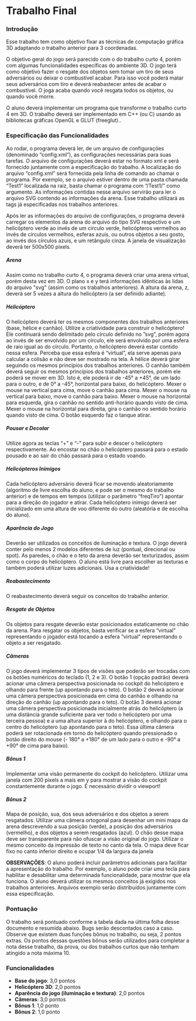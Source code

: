 # **Trabalho Final**

### Introdução
Esse trabalho tem como objetivo fixar as técnicas de computação gráfica 3D adaptando o trabalho anterior
para 3 coordenadas.

O objetivo geral do jogo será parecido com o do trabalho curto 4, porém com algumas funcionalidades
específicas do ambiente 3D. O jogo terá como objetivo fazer o resgate dos objetos sem tomar um tiro de
seus adversários ou deixar o combustível acabar. Para isso você poderá matar seus adversários com tiro e
deverá reabastecer antes de acabar o combustível. O joga acaba quando você resgata todos os objetos, ou
quando você morre.

O aluno deverá implementar um programa que transforme o trabalho curto 4 em 3D. O trabalho deverá ser
implementado em C++ (ou C) usando as bibliotecas gráficas OpenGL e GLUT (freeglut)..

### Especificação das Funcionalidades

Ao rodar, o programa deverá ler, de um arquivo de configurações (denominado “config.xml”), as
configurações necessárias para suas tarefas. O arquivo de configurações deverá estar no formato xml e
será fornecido juntamente com a especificação do trabalho. A localização do arquivo “config.xml” será
fornecida pela linha de comando ao chamar o programa. Por exemplo, se o arquivo estiver dentro de uma
pasta chamada “Test1” localizada na raiz, basta chamar o programa com “/Test1/” como argumento. As
informações contidas nesse arquivo servirão para ler o arquivo SVG contendo as informações da arena.
Esse trabalho utilizará as tags já especificadas nos trabalhos anteriores.

Após ler as informações do arquivo de configurações, o programa deverá carregar os elementos da arena
do arquivo do tipo SVG respectivo e um helicóptero verde ao invés de um círculo verde, helicópteros
vermelhos ao invés de círculos vermelhos, esferas azuis, ou outros objetos a seu gosto, ao invés dos
círculos azuis, e um retângulo cinza. A janela de visualização deverá ter 500x500 pixels.

##### Arena

Assim como no trabalho curto 4, o programa deverá criar uma arena virtual, porém desta vez em 3D. O
plano x e y terá informações idênticas às lidas do arquivo "svg" (assim como os trabalhos anteriores). A
altura da arena, z, deverá ser 5 vezes a altura do helicóptero (a ser definido adiante).

##### Helicóptero
O helicóptero deverá ter os mesmos componentes dos trabalhos anteriores (base, hélice e canhão). Utilize
a criatividade para construir o helicóptero! Ele continuará sendo delimitado pelo círculo definido no
”svg”, porém agora ao invés de ser envolvido por um círculo, ele será envolvido por uma esfera de raio
igual ao do círculo. Portanto, o helicóptero deverá estar contido nessa esfera. Perceba que essa esfera é
“virtual”, ela serve apenas para calcular a colisão e não deve ser mostrado na tela. A hélice deverá girar
seguindo os mesmos princípios dos trabalhos anteriores. O canhão também deverá seguir os mesmos
princípios dos trabalhos anteriores, porém ele poderá se mover em 3D. Isto é, ele poderá ir de -45° a
+45°, de um lado para o outro, e de 0° a -45°, horizontal para baixo, do helicóptero. Mexer o mouse na
vertical para cima, move o canhão para cima. Mexer o mouse na vertical para baixo, move o canhão para
baixo. Mexer o mouse na horizontal para esquerda, gira o canhão no sentido anti-horário quando visto de
cima. Mexer o mouse na horizontal para direita, gira o canhão no sentido horário quando visto de cima. O
botão esquerdo faz o tanque atirar.

##### Pousar e Decolar
Utilize agora as teclas “+” e “-” para subir e descer o helicóptero respectivamente. Ao encostar no chão o
helicóptero passará para o estado pousado e ao sair do chão passará para o estado voando.

##### Helicópteros Inimigos
Cada helicóptero adversário deverá ficar se movendo aleatoriamente (algoritmo de livre escolha do aluno,
e pode ser o mesmo do trabalho anterior) e de tempos em tempos (utilizar o parâmetro “freqTiro”) apontar
para a direção do jogador e atirar. Cada helicóptero inimigo deverá ser inicializado em uma altura de voo
diferente do outro (aleatória e de escolha do aluno).

##### Aparência do Jogo
Deverão ser utilizados os conceitos de iluminação e textura. O jogo deverá conter pelo menos 2 modelos
diferentes de luz (pontual, direcional ou spot). As paredes, o chão e o teto da arena deverão ser
texturizados, assim como o corpo do helicóptero. O aluno está livre para escolher as texturas e também
poderá utilizar luzes adicionais. Usa a criatividade!

##### Reabastecimento
O reabastecimento deverá seguir os conceitos do trabalho anterior.

##### Resgate de Objetos
Os objetos para resgate deverão estar posicionados estaticamente no chão da arena. Para resgatar os
objetos, basta verificar se a esfera “virtual” representando o jogador está tocando a esfera “virtual”
representando o objeto a ser resgatado.

##### Câmeras
O jogo deverá implementar 3 tipos de visões que poderão ser trocadas com os botões numéricos do
teclado (1, 2 e 3). O botão 1 (opção padrão) deverá acionar uma câmera perspectiva posicionada no
cockpit do helicóptero e olhando para frente (up apontando para o teto). O botão 2 deverá acionar uma
câmera perspectiva posicionada em cima do canhão e olhando na direção do canhão (up apontando para o
teto). O botão 3 deverá acionar uma câmera perspectiva posicionada inicialmente atrás do helicóptero (a
uma distância grande suficiente para ver todo o helicóptero por uma terceira pessoa) e a uma altura
superior à do helicóptero, e olhando para o centro do helicóptero (up apontando para o teto). Essa última
câmera poderá ser rotacionada em torno do helicóptero quando pressionado o botão direito do mouse (-
180° a +180° de um lado para o outro e -90° a +90° de cima para baixo).

##### Bônus 1
Implementar uma visão permanente do cockpit do helicóptero. Utilizar uma janela com 200 pixels a mais
em y para mostrar a visão do cockpit constantemente durante o jogo. É necessário dividir o viewport!

##### Bônus 2
Mapa de posição, sua, dos seus adversários e dos objetos a serem resgatados. Utilizar uma câmera
ortogonal para desenhar um mini mapa da arena descrevendo a sua posição (verde), a posição dos
adversários (vermelho), e dos objetos a serem resgatados (azul). O chão desse mapa deve ser transparente
para não ofuscar a visão original do jogo. Utilizar o mesmo conceito da impressão de texto no canto da
tela. O mapa deve ficar fixo no canto inferior direito e ocupar 1/4 da largura da janela

**OBSERVAÇÔES**: O aluno poderá incluir parâmetros adicionais para facilitar a apresentação do trabalho.
Por exemplo, o aluno pode criar uma tecla para habilitar e desabilitar uma determinada funcionalidade,
para mostrar que ela funciona. O aluno deverá utilizar os mesmos conceitos já exigidos nos trabalhos
anteriores. Arquivos exemplo serão distribuídos juntamente com essa especificação.

### Pontuação
O trabalho será pontuado conforme a tabela dada na última folha desse documento e resumida abaixo.
Bugs serão descontados caso a caso. Observe que existem duas funções bônus no trabalho, ou seja, 2
pontos extras. Os pontos dessas questões bônus serão utilizados para completar a nota desse trabalho, da
prova, ou dos trabalhos curtos que não tenham atingido a nota máxima 10.

### Funcionalidades
- **Base do jogo**: 3,0 pontos
- **Helicóptero 3D**: 2,0 pontos
- **Aparência do jogo (iluminação e textura)**: 2,0 pontos
- **Câmeras**: 3,0 pontos
- **Bônus 1**: 1,0 ponto
- **Bônus 2**: 1,0 ponto